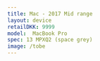 ```yaml
--- 
title: Mac - 2017 Mid range
layout: device
retailDKK: 9999
model:  MacBook Pro 
spec: 13 MPXQ2 (space grey)
image: /tobe
---
```

